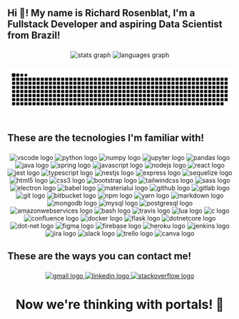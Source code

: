 <h2 align="left">Hi 👋! My name is Richard Rosenblat, I'm a Fullstack Developer and aspiring Data Scientist from Brazil!</h2>

###

<div align="center">
  <img src="https://github-readme-stats-sigma-five.vercel.app/api?hide_title=false&hide_rank=false&show_icons=true&include_all_commits=true&count_private=true&disable_animations=false&theme=default&locale=en&hide_border=false&custom_title=My%20GitHub%20Stats&username=RichardRosenblat" height="150" alt="stats graph"  />
  <img src="https://github-readme-stats-sigma-five.vercel.app/api/top-langs?locale=en&hide_title=false&layout=compact&card_width=320&langs_count=6&theme=default&hide_border=false&custom_title=My%20Favorite%20Languages&username=RichardRosenblat&hide=Jupyter%20Notebook" height="150" alt="languages graph"  />
<!--   <img src="https://github-readme-stats-sigma-five.vercel.app/api/top-langs?locale=en&hide_title=false&layout=compact&card_width=320&langs_count=6&theme=default&hide_border=false&custom_title=My%20Favorite%20Languages&username=RichardRosenblat" height="150" alt="languages graph"  /> -->
</div>

###
<div align="center">
<img src="https://raw.githubusercontent.com/RichardRosenblat/RichardRosenblat/output/snake.svg" alt="Snake animation" />
</div>

###

<h2>These are the tecnologies I'm familiar with!</h2>

###
<div align="center">
<img src="https://cdn.jsdelivr.net/gh/devicons/devicon/icons/vscode/vscode-original.svg" height="30" width="42" alt="vscode logo"  />
<img src="https://cdn.jsdelivr.net/gh/devicons/devicon/icons/python/python-original.svg" height="30" width="42" alt="python logo"  />
<img src="https://cdn.jsdelivr.net/gh/devicons/devicon/icons/numpy/numpy-original.svg" height="30" width="42" alt="numpy logo"  />
<img src="https://cdn.jsdelivr.net/gh/devicons/devicon/icons/jupyter/jupyter-original.svg" height="30" width="42" alt="jupyter logo"  />
<img src="https://cdn.jsdelivr.net/gh/devicons/devicon/icons/pandas/pandas-original.svg" height="30" width="42" alt="pandas logo"  />
<!-- <img src="https://cdn.jsdelivr.net/gh/devicons/devicon/icons/tensorflow/tensorflow-original.svg" height="30" width="42" alt="tensorflow logo"  /> -->
<img src="https://cdn.jsdelivr.net/gh/devicons/devicon/icons/java/java-original.svg" height="30" width="42" alt="java logo"  />
<img src="https://cdn.jsdelivr.net/gh/devicons/devicon/icons/spring/spring-original.svg" height="30" width="42" alt="spring logo"  />
<img src="https://cdn.jsdelivr.net/gh/devicons/devicon/icons/javascript/javascript-original.svg" height="30" width="42" alt="javascript logo"  />
<img src="https://cdn.jsdelivr.net/gh/devicons/devicon/icons/nodejs/nodejs-original.svg" height="30" width="42" alt="nodejs logo"  />
<img src="https://cdn.jsdelivr.net/gh/devicons/devicon/icons/react/react-original.svg" height="30" width="42" alt="react logo"  />
<img src="https://cdn.jsdelivr.net/gh/devicons/devicon/icons/jest/jest-plain.svg" height="30" width="42" alt="jest logo"  />
<img src="https://cdn.jsdelivr.net/gh/devicons/devicon/icons/typescript/typescript-original.svg" height="30" width="42" alt="typescript logo"  />
<img src="https://cdn.jsdelivr.net/gh/devicons/devicon/icons/nestjs/nestjs-plain.svg" height="30" width="42" alt="nestjs logo"  />
<img src="https://cdn.jsdelivr.net/gh/devicons/devicon/icons/express/express-original.svg" height="30" width="42" alt="express logo"  />
<img src="https://cdn.jsdelivr.net/gh/devicons/devicon/icons/sequelize/sequelize-original.svg" height="30" width="42" alt="sequelize logo"  />
<img src="https://cdn.jsdelivr.net/gh/devicons/devicon/icons/html5/html5-original.svg" height="30" width="42" alt="html5 logo"  />
<img src="https://cdn.jsdelivr.net/gh/devicons/devicon/icons/css3/css3-original.svg" height="30" width="42" alt="css3 logo"  />
<img src="https://cdn.jsdelivr.net/gh/devicons/devicon/icons/bootstrap/bootstrap-original.svg" height="30" width="42" alt="bootstrap logo"  />
<img src="https://cdn.jsdelivr.net/gh/devicons/devicon/icons/tailwindcss/tailwindcss-original-wordmark.svg" height="30" width="42" alt="tailwindcss logo"  />
<img src="https://cdn.jsdelivr.net/gh/devicons/devicon/icons/sass/sass-original.svg" height="30" width="42" alt="sass logo"  />
<img src="https://cdn.jsdelivr.net/gh/devicons/devicon/icons/electron/electron-original.svg" height="30" width="42" alt="electron logo"  />
<img src="https://cdn.jsdelivr.net/gh/devicons/devicon/icons/babel/babel-original.svg" height="30" width="42" alt="babel logo"  />
<img src="https://cdn.jsdelivr.net/gh/devicons/devicon/icons/materialui/materialui-original.svg" height="30" width="42" alt="materialui logo"  />
<img src="https://cdn.jsdelivr.net/gh/devicons/devicon/icons/github/github-original.svg" height="30" width="42" alt="github logo"  />
<img src="https://cdn.jsdelivr.net/gh/devicons/devicon/icons/gitlab/gitlab-original.svg" height="30" width="42" alt="gitlab logo"  />
<img src="https://cdn.jsdelivr.net/gh/devicons/devicon/icons/git/git-original.svg" height="30" width="42" alt="git logo"  />
<img src="https://cdn.jsdelivr.net/gh/devicons/devicon/icons/bitbucket/bitbucket-original.svg" height="30" width="42" alt="bitbucket logo"  />
<img src="https://cdn.jsdelivr.net/gh/devicons/devicon/icons/npm/npm-original-wordmark.svg" height="30" width="42" alt="npm logo"  />
<img src="https://cdn.jsdelivr.net/gh/devicons/devicon/icons/yarn/yarn-original.svg" height="30" width="42" alt="yarn logo"  />
<img src="https://cdn.jsdelivr.net/gh/devicons/devicon/icons/markdown/markdown-original.svg" height="30" width="42" alt="markdown logo"  />
<img src="https://cdn.jsdelivr.net/gh/devicons/devicon/icons/mongodb/mongodb-original.svg" height="30" width="42" alt="mongodb logo"  />
<img src="https://cdn.jsdelivr.net/gh/devicons/devicon/icons/mysql/mysql-original.svg" height="30" width="42" alt="mysql logo"  />
<img src="https://cdn.jsdelivr.net/gh/devicons/devicon/icons/postgresql/postgresql-original.svg" height="30" width="42" alt="postgresql logo"  />
<img src="https://cdn.jsdelivr.net/gh/devicons/devicon/icons/amazonwebservices/amazonwebservices-original.svg" height="30" width="42" alt="amazonwebservices logo"  />
<img src="https://cdn.jsdelivr.net/gh/devicons/devicon/icons/bash/bash-original.svg" height="30" width="42" alt="bash logo"  />
<img src="https://cdn.jsdelivr.net/gh/devicons/devicon/icons/travis/travis-plain.svg" height="30" width="42" alt="travis logo"  />
<img src="https://cdn.jsdelivr.net/gh/devicons/devicon/icons/lua/lua-original.svg" height="30" width="42" alt="lua logo"  />
<img src="https://cdn.jsdelivr.net/gh/devicons/devicon/icons/c/c-original.svg" height="30" width="42" alt="c logo"  />
<img src="https://cdn.jsdelivr.net/gh/devicons/devicon/icons/confluence/confluence-original.svg" height="30" width="42" alt="confluence logo"  />
<img src="https://cdn.jsdelivr.net/gh/devicons/devicon/icons/docker/docker-original.svg" height="30" width="42" alt="docker logo"  />
<img src="https://cdn.jsdelivr.net/gh/devicons/devicon/icons/flask/flask-original.svg" height="30" width="42" alt="flask logo"  />
<img src="https://cdn.jsdelivr.net/gh/devicons/devicon/icons/dotnetcore/dotnetcore-original.svg" height="30" width="42" alt="dotnetcore logo"  />
<img src="https://cdn.jsdelivr.net/gh/devicons/devicon/icons/dot-net/dot-net-original.svg" height="30" width="42" alt="dot-net logo"  />
<img src="https://cdn.jsdelivr.net/gh/devicons/devicon/icons/figma/figma-original.svg" height="30" width="42" alt="figma logo"  />
<img src="https://cdn.jsdelivr.net/gh/devicons/devicon/icons/firebase/firebase-plain.svg" height="30" width="42" alt="firebase logo"  />
<img src="https://cdn.jsdelivr.net/gh/devicons/devicon/icons/heroku/heroku-original.svg" height="30" width="42" alt="heroku logo"  />
<img src="https://cdn.jsdelivr.net/gh/devicons/devicon/icons/jenkins/jenkins-line.svg" height="30" width="42" alt="jenkins logo"  />
<img src="https://cdn.jsdelivr.net/gh/devicons/devicon/icons/jira/jira-original.svg" height="30" width="42" alt="jira logo"  />
<img src="https://cdn.jsdelivr.net/gh/devicons/devicon/icons/slack/slack-original.svg" height="30" width="42" alt="slack logo"  />
<img src="https://cdn.jsdelivr.net/gh/devicons/devicon/icons/trello/trello-plain.svg" height="30" width="42" alt="trello logo"  />
<img src="https://cdn.jsdelivr.net/gh/devicons/devicon/icons/canva/canva-original.svg" height="30" width="42" alt="canva logo"  />
</div>

###

<h2>These are the ways you can contact me!</h2>

###

<div align="center">
  <a href="mailto:rosenblatr@gmail.com">
    <img src="https://img.shields.io/static/v1?message=Gmail&logo=gmail&label=&color=D14836&logoColor=white&labelColor=&style=for-the-badge" height="35" alt="gmail logo"  />
  </a>
  <a href="https://www.linkedin.com/in/richard-rosenblat/">
    <img src="https://img.shields.io/static/v1?message=LinkedIn&logo=linkedin&label=&color=0077B5&logoColor=white&labelColor=&style=for-the-badge" height="35" alt="linkedin logo"  />
  </a>
  <a href="https://stackoverflow.com/users/18052970/richard-rosenblat">
    <img src="https://img.shields.io/static/v1?message=Stackoverflow&logo=stackoverflow&label=&color=FE7A16&logoColor=white&labelColor=&style=for-the-badge" height="35" alt="stackoverflow logo"  />
  </a>
</div>

<div align="center">
  <h1>
    Now we're thinking with portals!  👾 
  </h1>
</div>
